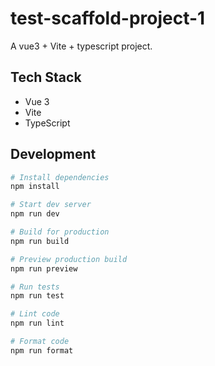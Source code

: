 # test-scaffold-project-1

A vue3 + Vite + typescript project.

## Tech Stack

- Vue 3
- Vite
- TypeScript





## Development

```bash
# Install dependencies
npm install

# Start dev server
npm run dev

# Build for production
npm run build

# Preview production build
npm run preview

# Run tests
npm run test

# Lint code
npm run lint

# Format code
npm run format
```